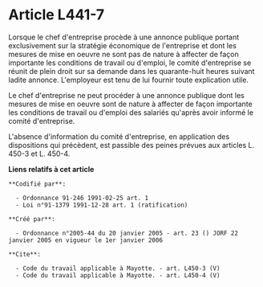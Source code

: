 # Article L441-7

Lorsque le chef d'entreprise procède à une annonce publique portant exclusivement sur la stratégie économique de l'entreprise
et dont les mesures de mise en oeuvre ne sont pas de nature à affecter de façon importante les conditions de travail ou
d'emploi, le comité d'entreprise se réunit de plein droit sur sa demande dans les quarante-huit heures suivant ladite
annonce. L'employeur est tenu de lui fournir toute explication utile.

Le chef d'entreprise ne peut procéder à une annonce publique dont les mesures de mise en oeuvre sont de nature à affecter de
façon importante les conditions de travail ou d'emploi des salariés qu'après avoir informé le comité d'entreprise.

L'absence d'information du comité d'entreprise, en application des dispositions qui précèdent, est passible des peines
prévues aux articles L. 450-3 et L. 450-4.

**Liens relatifs à cet article**

	**Codifié par**:

	  - Ordonnance 91-246 1991-02-25 art. 1
	  - Loi n°91-1379 1991-12-28 art. 1 (ratification)

	**Créé par**:

	  - Ordonnance n°2005-44 du 20 janvier 2005 - art. 23 () JORF 22 janvier 2005 en vigueur le 1er janvier 2006

	**Cite**:

	  - Code du travail applicable à Mayotte. - art. L450-3 (V)
	  - Code du travail applicable à Mayotte. - art. L450-4 (V)
